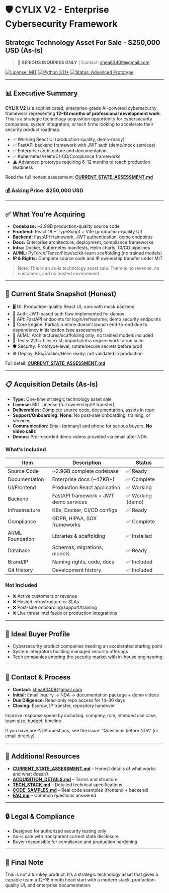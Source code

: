 # 🛡️ CYLIX V2 - Enterprise Cybersecurity Framework
## Strategic Technology Asset For Sale - $250,000 USD (As-Is)

> **🚨 SERIOUS INQUIRIES ONLY** | Contact: shea83409@gmail.com

[![License: MIT](https://img.shields.io/badge/License-MIT-yellow.svg)](https://opensource.org/licenses/MIT)
[![Python 3.11+](https://img.shields.io/badge/python-3.11+-blue.svg)](https://www.python.org/downloads/)
[![Status: Advanced Prototype](https://img.shields.io/badge/status-advanced_prototype-orange)](https://github.com/CYLIX-V2/strategic-tech-asset-for-sale)

---

## 📊 Executive Summary

**CYLIX V2** is a sophisticated, enterprise-grade AI-powered cybersecurity framework representing **12–18 months of professional development work**. This is a strategic technology acquisition opportunity for cybersecurity companies, system integrators, or tech firms looking to accelerate their security product roadmap.

- ✅ Working React UI (production-quality, demo-ready)
- ✅ FastAPI backend framework with JWT auth (demo/mock services)
- ✅ Enterprise architecture and documentation
- ✅ Kubernetes/Helm/CI-CD/Compliance frameworks
- ⚠️ Advanced prototype requiring 6–12 months to reach production readiness

Read the full honest assessment: **[CURRENT_STATE_ASSESSMENT.md](./CURRENT_STATE_ASSESSMENT.md)**

### 💰 Asking Price: $250,000 USD

---

## ✅ What You’re Acquiring

- **Codebase:** ~2.9GB production-quality source code
- **Frontend:** React 18 + TypeScript + Vite (production-quality UI)
- **Backend:** FastAPI framework, JWT authentication, demo endpoints
- **Docs:** Enterprise architecture, deployment, compliance frameworks
- **Infra:** Docker, Kubernetes manifests, Helm charts, CI/CD pipelines
- **AI/ML:** PyTorch/TensorFlow/scikit-learn scaffolding (no trained models)
- **IP & Rights:** Complete source code and IP ownership transfer under MIT

> Note: This is an as-is technology asset sale. There is no revenue, no customers, and no hosted environment.

---

## 🧭 Current State Snapshot (Honest)

- 🖥️ UI: Production-quality React UI, runs with mock backend
- 🔐 Auth: JWT-based auth flow implemented for demos
- 🔌 API: FastAPI endpoints for login/refresh/me; demo security endpoints
- 🧱 Core Engine: Partial; runtime doesn’t launch end-to-end due to dependency initialization (see assessment)
- 🤖 AI/ML: Architectures/scaffolding only; no trained models included
- 🧪 Tests: 220+ files exist; imports/infra require work to run suite
- 🛡️ Security: Prototype-level; rotate/secure secrets before prod
- ☸️ Deploy: K8s/Docker/Helm ready; not validated in production

Full detail: **[CURRENT_STATE_ASSESSMENT.md](./CURRENT_STATE_ASSESSMENT.md)**

---

## 📋 Acquisition Details (As-Is)

- **Type:** One-time strategic technology asset sale
- **License:** MIT License (full ownership/IP transfer)
- **Deliverables:** Complete source code, documentation, assets in repo
- **Support/Onboarding:** **None**. No post-sale onboarding, training, or services
- **Communication:** Email (primary) and phone for serious buyers. **No video calls**
- **Demos:** Pre-recorded demo videos provided via email after NDA

### What’s Included

| Item | Description | Status |
|------|-------------|--------|
| Source Code | ~2.9GB complete codebase | ✅ Ready |
| Documentation | Enterprise docs (~47KB+) | ✅ Complete |
| UI/Frontend | Production React application | ✅ Working |
| Backend | FastAPI framework + JWT demo services | ✅ Working (demo) |
| Infrastructure | K8s, Docker, CI/CD configs | ✅ Ready |
| Compliance | GDPR, HIPAA, SOX frameworks | ✅ Complete |
| AI/ML Foundation | Libraries & scaffolding | ✅ Installed |
| Database | Schemas, migrations, models | ✅ Ready |
| Brand/IP | Naming rights, code, docs | ✅ Included |
| Git History | Development history | ✅ Included |

### Not Included

- ❌ Active customers or revenue
- ❌ Hosted infrastructure or SLAs
- ❌ Post-sale onboarding/support/training
- ❌ Live threat intel feeds or production integrations

---

## 🎯 Ideal Buyer Profile

- Cybersecurity product companies needing an accelerated starting point
- System integrators building managed security offerings
- Tech companies entering the security market with in-house engineering

---

## 📧 Contact & Process

- **Contact:** shea83409@gmail.com
- **Initial:** Email inquiry → NDA → documentation package + demo videos
- **Due Diligence:** Read-only repo access for 14–30 days
- **Closing:** Escrow, IP transfer, repository handover

Improve response speed by including: company, role, intended use case, team size, budget, timeline.

If you have pre-NDA questions, see the issue: “Questions before NDA” (or email directly).

---

## 📄 Additional Resources

- **[CURRENT_STATE_ASSESSMENT.md](./CURRENT_STATE_ASSESSMENT.md)** – Honest details of what works and what doesn’t
- **[ACQUISITION_DETAILS.md](./ACQUISITION_DETAILS.md)** – Terms and structure
- **[TECH_STACK.md](./TECH_STACK.md)** – Detailed technical specifications
- **[CODE_SAMPLES.md](./CODE_SAMPLES.md)** – Real code examples (frontend + backend)
- **[FAQ.md](./FAQ.md)** – Common questions answered

---

## 🔒 Legal & Compliance

- Designed for authorized security testing only
- As-is sale with transparent current state disclosure
- Buyer responsible for compliance and production hardening

---

## 🌟 Final Note

This is not a turnkey product. It’s a strategic technology asset that gives a capable team a 12–18 month head start with a modern stack, production-quality UI, and enterprise documentation.
